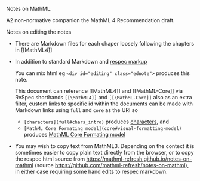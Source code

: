 
Notes on MathML.

A2 non-normative companion the MathML 4 Recommendation draft.

<div id="editing" class="ednote">

Notes on editing the notes

* There are Markdown files for each chaper loosely following the chapters in [[MathML4]]

* In addition to standard  Markdown and [respec markup](https://respec.org/docs)

  You can mix html eg `<div id="editing" class="ednote">` produces this note.
  
  This document can reference [[MathML4]] and [[MathML-Core]] via ReSpec shorthands
  `[[\MathML4]]` and `[[\MathML-Core]]`  also as an extra filter, custom links to
  specific id within the documents can be made with Markdown links using `full` and `core` as the URI
   so 
   * `[characters](full#chars_intro)`  produces [characters](full#chars_intro), and
   * `[MathML Core Formating model](core#visual-formatting-model)` produces [MathML Core Formating model](core#visual-formatting-model)

* You may wish to copy text from MathML3. Depending on the context it is sometimes easier to copy plain text directly from the browser, or to copy the respec html source from https://mathml-refresh.github.io/notes-on-mathml (source https://github.com/mathml-refresh/notes-on-mathml), in either case requiring some hand edits to respec markdown.
</div>
